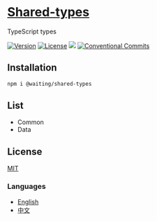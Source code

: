# [Shared-types](https://waitingsong.github.io/shared-types/)

TypeScript types

[![Version](https://img.shields.io/npm/v/@waiting/shared-types.svg)](https://www.npmjs.com/package/@waiting/shared-types)
[![License](https://img.shields.io/badge/license-MIT-blue.svg)](https://opensource.org/licenses/MIT)
![](https://img.shields.io/badge/lang-TypeScript-blue.svg)
[![Conventional Commits](https://img.shields.io/badge/Conventional%20Commits-1.0.0-yellow.svg)](https://conventionalcommits.org)


## Installation

```bash
npm i @waiting/shared-types
```

## List

- Common
- Data


## License

[MIT](LICENSE)

### Languages

- [English](README.md)
- [中文](README.zh-CN.md)

